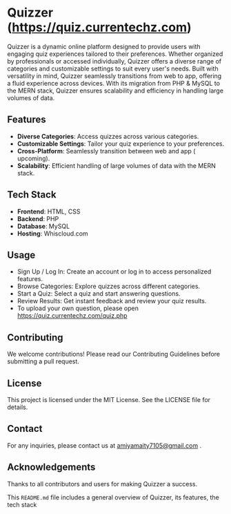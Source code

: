 # Quizzer (https://quiz.currentechz.com)

Quizzer is a dynamic online platform designed to provide users with engaging quiz experiences tailored to their preferences. Whether organized by professionals or accessed individually, Quizzer offers a diverse range of categories and customizable settings to suit every user's needs. Built with versatility in mind, Quizzer seamlessly transitions from web to app, offering a fluid experience across devices. With its migration from PHP & MySQL to the MERN stack, Quizzer ensures scalability and efficiency in handling large volumes of data.

## Features

- **Diverse Categories**: Access quizzes across various categories.
- **Customizable Settings**: Tailor your quiz experience to your preferences.
- **Cross-Platform**: Seamlessly transition between web and app ( upcoming).
- **Scalability**: Efficient handling of large volumes of data with the MERN stack.

## Tech Stack

- **Frontend**: HTML, CSS
- **Backend**: PHP
- **Database**: MySQL
- **Hosting**: Whiscloud.com

## Usage
- Sign Up / Log In: Create an account or log in to access personalized features.
- Browse Categories: Explore quizzes across different categories.
- Start a Quiz: Select a quiz and start answering questions.
- Review Results: Get instant feedback and review your quiz results.
- To upload your own question, please open https://quiz.currentechz.com/quiz.php
## Contributing
We welcome contributions! Please read our Contributing Guidelines before submitting a pull request.

## License
This project is licensed under the MIT License. See the LICENSE file for details.

## Contact
For any inquiries, please contact us at amiyamaity7105@gmail.com .

## Acknowledgements
Thanks to all contributors and users for making Quizzer a success.

This `README.md` file includes a general overview of Quizzer, its features, the tech stack 
